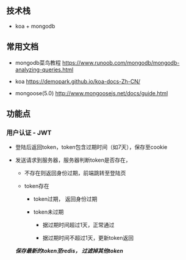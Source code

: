 ## 技术栈

- koa + mongodb

## 常用文档

- mongodb菜鸟教程 https://www.runoob.com/mongodb/mongodb-analyzing-queries.html

- koa https://demopark.github.io/koa-docs-Zh-CN/

- mongoose(5.0) http://www.mongoosejs.net/docs/guide.html

## 功能点

### 用户认证 - JWT

- 登陆后返回token，token包含过期时间（如7天），保存至cookie

- 发送请求到服务器，服务器判断token是否存在，

    - 不存在则返回身份过期，前端跳转至登陆页

    - token存在

        - token过期， 返回身份过期

        - token未过期

            - 据过期时间超过1天，正常通过

            - 据过期时间不超过1天，更新token返回

    ***保存最新的token至redis， 过滤掉其他token***